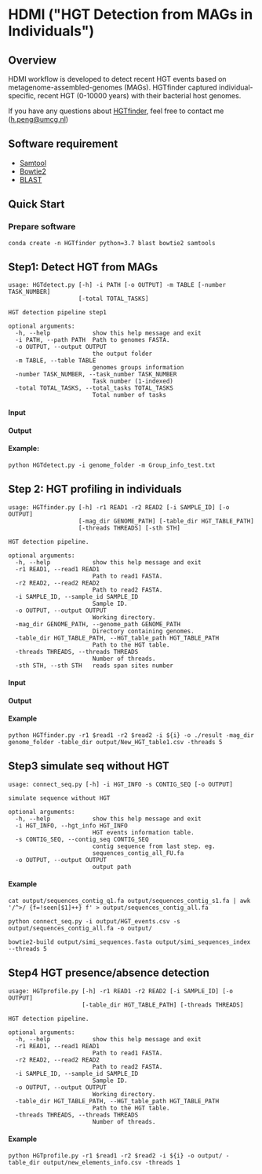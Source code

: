 # HDMI ("HGT Detection from MAGs in Individuals")

## Overview

HDMI workflow is developed to detect recent HGT events based on metagenome-assembled-genomes (MAGs). HGTfinder captured individual-specific, recent HGT (0-10000 years) with their bacterial host genomes. 

If you have any questions about [HGTfinder](https://github.com/HaoranPeng21/HGTfinder), feel free to contact me (h.peng@umcg.nl)

## Software requirement

* [Samtool](https://www.htslib.org/)
* [Bowtie2](https://bowtie-bio.sourceforge.net/bowtie2/manual.shtml)
* [BLAST](https://doi.org/10.1186/1471-2105-10-421)

## Quick Start

### Prepare software

```
conda create -n HGTfinder python=3.7 blast bowtie2 samtools
```



## Step1: Detect HGT from MAGs

```
usage: HGTdetect.py [-h] -i PATH [-o OUTPUT] -m TABLE [-number TASK_NUMBER]
                    [-total TOTAL_TASKS]

HGT detection pipeline step1

optional arguments:
  -h, --help            show this help message and exit
  -i PATH, --path PATH  Path to genomes FASTA.
  -o OUTPUT, --output OUTPUT
                        the output folder
  -m TABLE, --table TABLE
                        genomes groups information
  -number TASK_NUMBER, --task_number TASK_NUMBER
                        Task number (1-indexed)
  -total TOTAL_TASKS, --total_tasks TOTAL_TASKS
                        Total number of tasks
```

#### Input



#### Output



#### Example:

```
python HGTdetect.py -i genome_folder -m Group_info_test.txt
```



## Step 2: HGT profiling in individuals

```
usage: HGTfinder.py [-h] -r1 READ1 -r2 READ2 [-i SAMPLE_ID] [-o OUTPUT]
                    [-mag_dir GENOME_PATH] [-table_dir HGT_TABLE_PATH]
                    [-threads THREADS] [-sth STH]

HGT detection pipeline.

optional arguments:
  -h, --help            show this help message and exit
  -r1 READ1, --read1 READ1
                        Path to read1 FASTA.
  -r2 READ2, --read2 READ2
                        Path to read2 FASTA.
  -i SAMPLE_ID, --sample_id SAMPLE_ID
                        Sample ID.
  -o OUTPUT, --output OUTPUT
                        Working directory.
  -mag_dir GENOME_PATH, --genome_path GENOME_PATH
                        Directory containing genomes.
  -table_dir HGT_TABLE_PATH, --HGT_table_path HGT_TABLE_PATH
                        Path to the HGT table.
  -threads THREADS, --threads THREADS
                        Number of threads.
  -sth STH, --sth STH   reads span sites number
```



#### Input



#### Output





#### Example

```
python HGTfinder.py -r1 $read1 -r2 $read2 -i ${i} -o ./result -mag_dir genome_folder -table_dir output/New_HGT_table1.csv -threads 5
```



## Step3 simulate seq without HGT

```
usage: connect_seq.py [-h] -i HGT_INFO -s CONTIG_SEQ [-o OUTPUT]

simulate sequence without HGT

optional arguments:
  -h, --help            show this help message and exit
  -i HGT_INFO, --hgt_info HGT_INFO
                        HGT events information table.
  -s CONTIG_SEQ, --contig_seq CONTIG_SEQ
                        contig sequence from last step. eg.
                        sequences_contig_all_FU.fa
  -o OUTPUT, --output OUTPUT
                        output path
```



#### Example

```
cat output/sequences_contig_q1.fa output/sequences_contig_s1.fa | awk '/^>/ {f=!seen[$1]++} f' > output/sequences_contig_all.fa

python connect_seq.py -i output/HGT_events.csv -s output/sequences_contig_all.fa -o output/

bowtie2-build output/simi_sequences.fasta output/simi_sequences_index --threads 5
```



## Step4 HGT presence/absence detection

```
usage: HGTprofile.py [-h] -r1 READ1 -r2 READ2 [-i SAMPLE_ID] [-o OUTPUT]
                     [-table_dir HGT_TABLE_PATH] [-threads THREADS]

HGT detection pipeline.

optional arguments:
  -h, --help            show this help message and exit
  -r1 READ1, --read1 READ1
                        Path to read1 FASTA.
  -r2 READ2, --read2 READ2
                        Path to read2 FASTA.
  -i SAMPLE_ID, --sample_id SAMPLE_ID
                        Sample ID.
  -o OUTPUT, --output OUTPUT
                        Working directory.
  -table_dir HGT_TABLE_PATH, --HGT_table_path HGT_TABLE_PATH
                        Path to the HGT table.
  -threads THREADS, --threads THREADS
                        Number of threads.
```



#### Example

```
python HGTprofile.py -r1 $read1 -r2 $read2 -i ${i} -o output/ -table_dir output/new_elements_info.csv -threads 1
```

